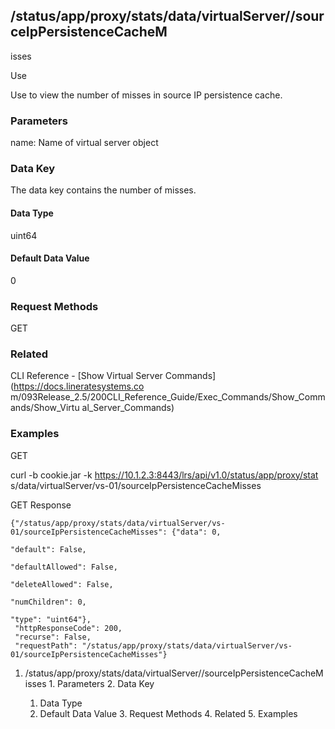 ## /status/app/proxy/stats/data/virtualServer/<name>/sourceIpPersistenceCacheM
isses

Use

Use to view the number of misses in source IP persistence cache.

### Parameters

name: Name of virtual server object

### Data Key

The data key contains the number of misses.

#### Data Type

uint64

#### Default Data Value

0

### Request Methods

GET

### Related

CLI Reference - [Show Virtual Server Commands](https://docs.lineratesystems.co
m/093Release_2.5/200CLI_Reference_Guide/Exec_Commands/Show_Commands/Show_Virtu
al_Server_Commands)

### Examples

GET

curl -b cookie.jar -k https://10.1.2.3:8443/lrs/api/v1.0/status/app/proxy/stat
s/data/virtualServer/vs-01/sourceIpPersistenceCacheMisses

GET Response

    
    {"/status/app/proxy/stats/data/virtualServer/vs-01/sourceIpPersistenceCacheMisses": {"data": 0,
                                                                                          "default": False,
                                                                                          "defaultAllowed": False,
                                                                                          "deleteAllowed": False,
                                                                                          "numChildren": 0,
                                                                                          "type": "uint64"},
     "httpResponseCode": 200,
     "recurse": False,
     "requestPath": "/status/app/proxy/stats/data/virtualServer/vs-01/sourceIpPersistenceCacheMisses"}
    

  1. /status/app/proxy/stats/data/virtualServer/<name>/sourceIpPersistenceCacheMisses
    1. Parameters
    2. Data Key
      1. Data Type
      2. Default Data Value
    3. Request Methods
    4. Related
    5. Examples

